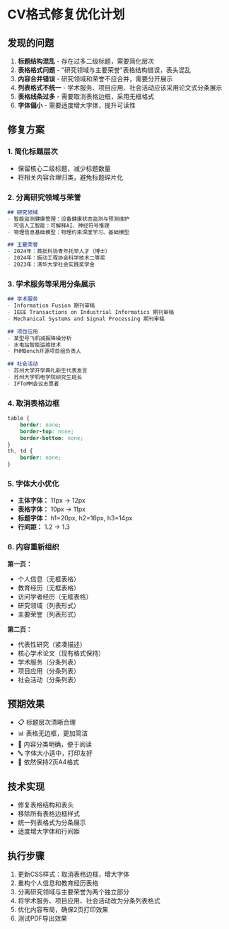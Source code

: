 # CV格式修复优化计划

## 发现的问题
1. **标题结构混乱** - 存在过多二级标题，需要简化层次
2. **表格格式问题** - "研究领域与主要荣誉"表格结构错误，表头混乱
3. **内容合并错误** - 研究领域和荣誉不应合并，需要分开展示
4. **列表格式不统一** - 学术服务、项目应用、社会活动应该采用论文式分条展示
5. **表格线条过多** - 需要取消表格边框，采用无框格式
6. **字体偏小** - 需要适度增大字体，提升可读性

## 修复方案

### 1. **简化标题层次**
- 保留核心二级标题，减少标题数量
- 将相关内容合理归类，避免标题碎片化

### 2. **分离研究领域与荣誉**
```markdown
## 研究领域
- 智能监测健康管理：设备健康状态监测与预测维护
- 可信人工智能：可解释AI、神经符号推理
- 物理信息基础模型：物理约束深度学习、基础模型

## 主要荣誉
- 2024年：首批科协青年托举人才（博士）
- 2024年：振动工程协会科学技术二等奖
- 2023年：清华大学社会实践奖学金
```

### 3. **学术服务等采用分条展示**
```markdown
## 学术服务
- Information Fusion 期刊审稿
- IEEE Transactions on Industrial Informatics 期刊审稿
- Mechanical Systems and Signal Processing 期刊审稿

## 项目应用
- 某型号飞机减振降噪分析
- 水电站智能运维技术
- PHMBench开源项目组负责人

## 社会活动
- 苏州大学开学典礼新生代表发言
- 苏州大学机电学院研究生班长
- IFToMM会议志愿者
```

### 4. **取消表格边框**
```css
table { 
    border: none;
    border-top: none;
    border-bottom: none;
}
th, td { 
    border: none;
}
```

### 5. **字体大小优化**
- **主体字体：** 11px → 12px
- **表格字体：** 10px → 11px  
- **标题字体：** h1=20px, h2=16px, h3=14px
- **行间距：** 1.2 → 1.3

### 6. **内容重新组织**
**第一页：**
- 个人信息（无框表格）
- 教育经历（无框表格）  
- 访问学者经历（无框表格）
- 研究领域（列表形式）
- 主要荣誉（列表形式）

**第二页：**
- 代表性研究（紧凑描述）
- 核心学术论文（现有格式保持）
- 学术服务（分条列表）
- 项目应用（分条列表）
- 社会活动（分条列表）

## 预期效果
- 📋 标题层次清晰合理
- 📊 表格无边框，更加简洁
- 📝 内容分类明确，便于阅读
- 🔤 字体大小适中，打印友好
- 📄 依然保持2页A4格式

## 技术实现
- 修复表格结构和表头
- 移除所有表格边框样式
- 统一列表格式为分条展示
- 适度增大字体和行间距

## 执行步骤
1. 更新CSS样式：取消表格边框，增大字体
2. 重构个人信息和教育经历表格
3. 分离研究领域与主要荣誉为两个独立部分
4. 将学术服务、项目应用、社会活动改为分条列表格式
5. 优化内容布局，确保2页打印效果
6. 测试PDF导出效果